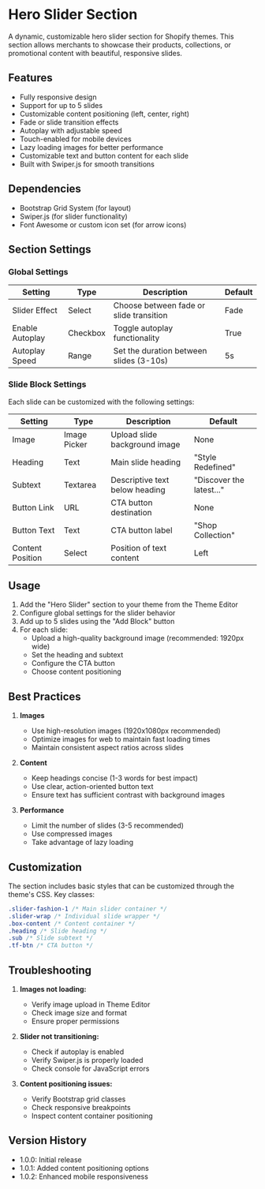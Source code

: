 # Hero Slider Section

A dynamic, customizable hero slider section for Shopify themes. This section allows merchants to showcase their products, collections, or promotional content with beautiful, responsive slides.

## Features

- Fully responsive design
- Support for up to 5 slides
- Customizable content positioning (left, center, right)
- Fade or slide transition effects
- Autoplay with adjustable speed
- Touch-enabled for mobile devices
- Lazy loading images for better performance
- Customizable text and button content for each slide
- Built with Swiper.js for smooth transitions

## Dependencies

- Bootstrap Grid System (for layout)
- Swiper.js (for slider functionality)
- Font Awesome or custom icon set (for arrow icons)

## Section Settings

### Global Settings

| Setting | Type | Description | Default |
|---------|------|-------------|---------|
| Slider Effect | Select | Choose between fade or slide transition | Fade |
| Enable Autoplay | Checkbox | Toggle autoplay functionality | True |
| Autoplay Speed | Range | Set the duration between slides (3-10s) | 5s |

### Slide Block Settings

Each slide can be customized with the following settings:

| Setting | Type | Description | Default |
|---------|------|-------------|---------|
| Image | Image Picker | Upload slide background image | None |
| Heading | Text | Main slide heading | "Style Redefined" |
| Subtext | Textarea | Descriptive text below heading | "Discover the latest..." |
| Button Link | URL | CTA button destination | None |
| Button Text | Text | CTA button label | "Shop Collection" |
| Content Position | Select | Position of text content | Left |

## Usage

1. Add the "Hero Slider" section to your theme from the Theme Editor
2. Configure global settings for the slider behavior
3. Add up to 5 slides using the "Add Block" button
4. For each slide:
   - Upload a high-quality background image (recommended: 1920px wide)
   - Set the heading and subtext
   - Configure the CTA button
   - Choose content positioning

## Best Practices

1. **Images**
   - Use high-resolution images (1920x1080px recommended)
   - Optimize images for web to maintain fast loading times
   - Maintain consistent aspect ratios across slides

2. **Content**
   - Keep headings concise (1-3 words for best impact)
   - Use clear, action-oriented button text
   - Ensure text has sufficient contrast with background images

3. **Performance**
   - Limit the number of slides (3-5 recommended)
   - Use compressed images
   - Take advantage of lazy loading

## Customization

The section includes basic styles that can be customized through the theme's CSS. Key classes:

```css
.slider-fashion-1 /* Main slider container */
.slider-wrap /* Individual slide wrapper */
.box-content /* Content container */
.heading /* Slide heading */
.sub /* Slide subtext */
.tf-btn /* CTA button */
```

## Troubleshooting

1. **Images not loading:**
   - Verify image upload in Theme Editor
   - Check image size and format
   - Ensure proper permissions

2. **Slider not transitioning:**
   - Check if autoplay is enabled
   - Verify Swiper.js is properly loaded
   - Check console for JavaScript errors

3. **Content positioning issues:**
   - Verify Bootstrap grid classes
   - Check responsive breakpoints
   - Inspect content container positioning

## Version History

- 1.0.0: Initial release
- 1.0.1: Added content positioning options
- 1.0.2: Enhanced mobile responsiveness 